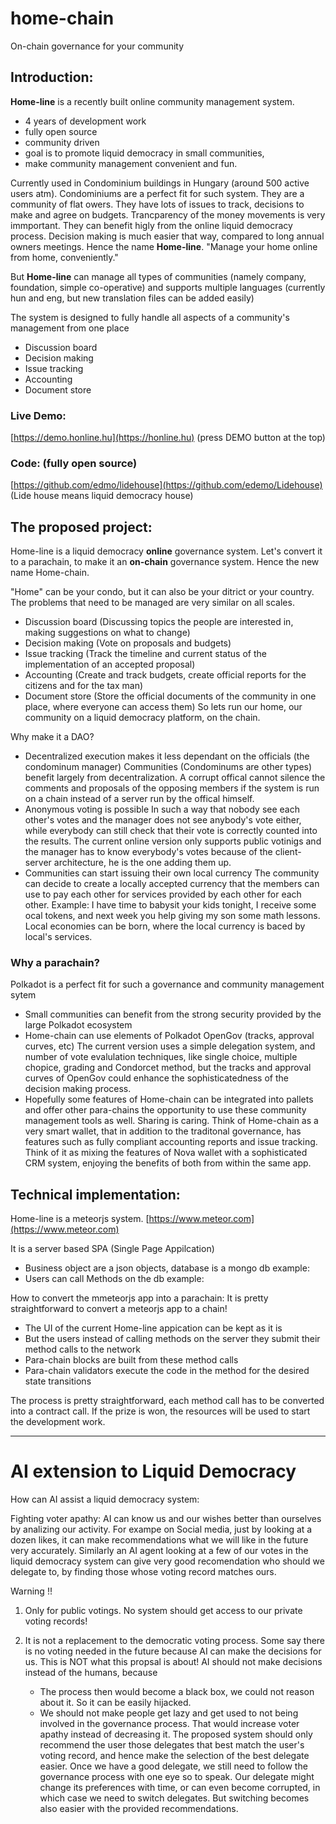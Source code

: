 # home-chain
On-chain governance for your community

## Introduction:
**Home-line** is a recently built online community management system.
- 4 years of development work
- fully open source
- community driven
- goal is to promote liquid democracy in small communities,
- make community management convenient and fun.

Currently used in Condominium buildings in Hungary (around 500 active users atm).
Condominiums are a perfect fit for such system. They are a community of flat owers. They have lots of issues to track, decisions to make and agree on budgets. Trancparency of the money movements is very immportant. They can benefit higly from the online liquid democracy process. Decision making is much easier that way, compared to long annual owners meetings.
Hence the name **Home-line**. "Manage your home online from home, conveniently."

But **Home-line** can manage all types of communities (namely company, foundation, simple co-operative)
and supports multiple languages (currently hun and eng, but new translation files can be added easily)

The system is designed to fully handle all aspects of a community's management from one place
- Discussion board
- Decision making
- Issue tracking
- Accounting
- Document store

### Live Demo:
[https://demo.honline.hu](https://honline.hu)
(press DEMO button at the top)

### Code: (fully open source)
[https://github.com/edmo/lidehouse](https://github.com/edemo/Lidehouse)
(Lide house means liquid democracy house)

## The proposed project:
Home-line is a liquid democracy **online** governance system.
Let's convert it to a parachain, to make it an **on-chain** governance system.
Hence the new name Home-chain.

"Home" can be your condo, but it can also be your ditrict or your country.
The problems that need to be managed are very similar on all scales.
- Discussion board (Discussing topics the people are interested in, making suggestions on what to change)
- Decision making (Vote on proposals and budgets)
- Issue tracking (Track the timeline and current status of the implementation of an accepted proposal)
- Accounting (Create and track budgets, create official reports for the citizens and for the tax man)
- Document store (Store the official documents of the community in one place, where everyone can access them)
So lets run our home, our community on a liquid democracy platform, on the chain.

Why make it a DAO?
- Decentralized execution makes it less dependant on the officials (the condominum manager)
  Communities (Condominums are other types) benefit largely from decentralization. A corrupt offical cannot  silence the comments and proposals of the opposing members if the system is run on a chain instead of a server run by the offical himself.
- Anonymous voting is possible
  In such a way that nobody see each other's votes and the manager does not see anybody's vote either, while everybody can still check that their vote is correctly counted into the results. The current online version only supports public votinigs and the manager has to know everybody's votes because of the client-server architecture, he is the one adding them up.
- Communities can start issuing their own local currency
  The community can decide to create a locally accepted currency that the members can use to pay each other for services provided by each other for each other. Example: I have time to babysit your kids tonight,  I receive some ocal tokens, and next week you help giving my son some math lessons.
  Local economies can be born, where the local currency is baced by local's services.

### Why a parachain?
Polkadot is a perfect fit for such a governance and community  management sytem
- Small communities can benefit from the strong security provided by the large Polkadot ecosystem
- Home-chain can use elements of Polkadot OpenGov (tracks, approval curves, etc)
  The current version uses a simple delegation system, and number of vote evalulation techniques, like single choice, multiple chopice, grading and Condorcet method, but the tracks and approval curves of OpenGov could enhance the sophisticatedness of the decision making process.
- Hopefully some features of Home-chain can be integrated into pallets and offer other para-chains the opportunity to use these community management tools as well. Sharing is caring.
  Think of Home-chain as a very smart wallet, that in addition to the traditonal governance, has features such as fully compliant accounting reports and issue tracking. Think of it as mixing the features of Nova wallet with a sophisticated CRM system, enjoying the benefits of both from within the same app.

## Technical implementation:

Home-line is a meteorjs system. [https://www.meteor.com](https://www.meteor.com)

It is a server based SPA (Single Page Appilcation)
- Business object are a json objects, database is a mongo db
  example:
- Users can call Methods on the db
  example:

How to convert the mmeteorjs app into a parachain:
It is pretty straightforward to convert a meteorjs app to a chain!
- The UI of the current Home-line appication can be kept as it is
- But the users instead of calling methods on the server they submit their method calls to the network
- Para-chain blocks are built from these method calls
- Para-chain validators execute the code in the method for the desired state transitions

The process is pretty straightforward, each method call has to be converted into a contract call.
If the prize is won, the resources will be used to start the development work.

-----------------------------------------------------------------

# AI extension to Liquid Democracy 

How can AI assist a liquid democracy system:

Fighting voter apathy:
AI can know us and our wishes better than ourselves by analizing our activity.
For exampe on Social media, just by looking at a dozen likes, it can make recommendations what we will like in the future very accurately.
Similarly an AI agent looking at a few of our votes in the liquid democracy system can give very good recomendation who should we delegate to, by finding those whose voting record matches ours.

Warning !!

1. Only for public votings.
   No system should get access to our private voting records!

2. It is not a replacement to the democratic voting process.
   Some say there is no voting needed in the future because AI can make the decisions for us. This is NOT what this propsal is about! AI should not make decisions instead of the humans, because
   - The process then would become a black box, we could not reason about it. So it can be easily hijacked.
   - We should not make people get lazy and get used to not being involved in the  governance process. That would increase voter apathy instead of decreasing it.
   The proposed system should only recommend the user those delegates that best match the user's voting record, and hence make the selection of the best delegate easier. Once we have a good delegate, we still need to follow the governance process with one eye so to speak. Our delegate might change its preferences with time, or can even become corrupted, in which case we need to switch delegates. But switching becomes also easier with the provided recommendations.
